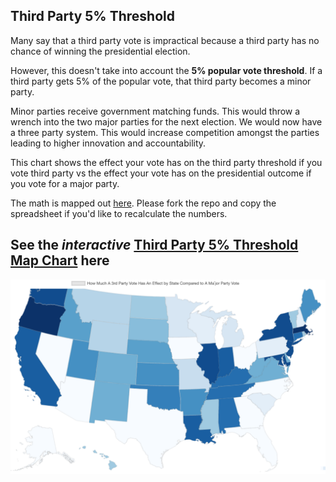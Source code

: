 ## Third Party 5% Threshold

Many say that a third party vote is impractical because a third party has no chance of winning the presidential election.

However, this doesn't take into account the **5% popular vote threshold**. If a third party gets 5% of the popular vote, that third party becomes a minor party.

Minor parties receive government matching funds. This would throw a wrench into the two major parties for the next election. We would now have a three party system. This would increase competition amongst the parties leading to higher innovation and accountability.

This chart shows the effect your vote has on the third party threshold if you vote third party vs the effect your vote has on the presidential outcome if you vote for a major party.

The math is mapped out [here](https://docs.google.com/spreadsheets/d/1dkdP6XKCyUQYSHoqEduG3TvNgM2E2eSzxIs5VjKxFuc/edit?usp=sharing). Please fork the repo and copy the spreadsheet if you'd like to recalculate the numbers.

## See the _interactive_ [Third Party 5% Threshold Map Chart](https://dashbarkhuss.github.io/third_party_threshold/) here

<a href="https://dashbarkhuss.github.io/third_party_threshold/"><img src = 'map.png'></a>
